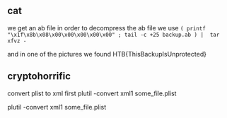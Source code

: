 ## cat 

we get an ab file in order to decompress the ab file we use
`( printf "\x1f\x8b\x08\x00\x00\x00\x00\x00" ; tail -c +25 backup.ab ) |  tar xfvz -`

and in one of the pictures we found 
HTB{ThisBackupIsUnprotected}

## cryptohorrific

convert plist to xml first
plutil -convert xml1 some_file.plist

plutil -convert xml1 some_file.plist